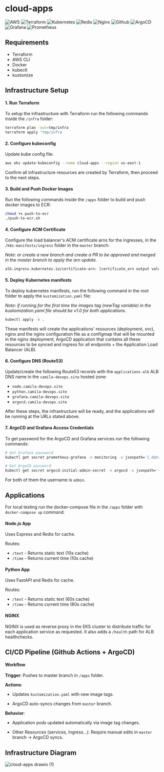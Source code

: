 # cloud-apps
![AWS](https://img.shields.io/badge/AWS-%23FF9900.svg?style=for-the-badge&logo=amazon-aws&logoColor=white)
![Terraform](https://img.shields.io/badge/Terraform-7B42BC?style=for-the-badge&logo=terraform&logoColor=white)
![Kubernetes](https://img.shields.io/badge/Kubernetes-3069DE?style=for-the-badge&logo=kubernetes&logoColor=white)
![Redis](https://img.shields.io/badge/redis-%23DD0031.svg?&style=for-the-badge&logo=redis&logoColor=white)
![Nginx](https://img.shields.io/badge/nginx-%23009639.svg?style=for-the-badge&logo=nginx&logoColor=white)
![Github](https://img.shields.io/badge/Github%20Actions-282a2e?style=for-the-badge&logo=githubactions&logoColor=367cfe)
![ArgoCD](https://img.shields.io/badge/Argo%20CD-1e0b3e?style=for-the-badge&logo=argo&logoColor=#d16044)
![Grafana](https://img.shields.io/badge/grafana-%23F46800.svg?style=for-the-badge&logo=grafana&logoColor=white)
![Prometheus](https://img.shields.io/badge/Prometheus-000000?style=for-the-badge&logo=prometheus&labelColor=000000)

## Requirements

- Terraform
- AWS CLI
- Docker
- kubectl
- kustomize

## Infrastructure Setup

#### 1. Run Terraform
To setup the infrastructure with Terraform run the following commands inside the `/infra` folder:

```bash
terraform plan -out=tmp/infra
terraform apply "tmp/infra
```
#### 2. Configure kubeconfig
Update kube config file:

```bash
aws eks update-kubeconfig --name cloud-apps --region us-east-1
```
Confirm all infrastructure resources are created by Terraform, then proceed to the next steps.

#### 3. Build and Push Docker Images
Run the following commands inside the `/apps` folder to build and push docker images to ECR:
```bash
chmod +x push-to-ecr
./push-to-ecr.sh
```

#### 4. Configure ACM Certificate
Configure the load balancer's ACM certificate arns for the ingresses, in the `/k8s-manifests/ingress` folder in the `master` branch:

_Note: or create a new branch and create a PR to be approved and merged in the master branch to apply the arn update._ 
```bash
alb.ingress.kubernetes.io/certificate-arn: [certificate_arn output value from terraform]
```

#### 5. Deploy Kubernetes manifests
To deploy kubernetes manifests, run the following command in the root folder to apply the `kustomization.yaml` file:

_Note: if running for the first time the images tag (newTag variable) in the kustomization.yaml file should be v1.0 for both applications._ 
```bash
kubectl apply -k .
```
These manifests will create the applications' resources (deployment, svc), nginx and the nginx configuration file as a configmap that will be mounted in the nginx deployment, ArgoCD application that contains all these resources to be synced and ingress for all 
endpoints + the Application Load Balancer (ALB).

#### 6. Configure DNS (Route53)
Update/create the following Route53 records with the `applications-alb` ALB DNS name in the `camila-devops.site` hosted zone:
- `node.camila-devops.site`
- `python.camila-devops.site`
- `grafana.camila-devops.site`
- `argocd.camila-devops.site`

After these steps, the infrastructure will be ready, and the applications will be running at the URLs stated above.

#### 7. ArgoCD and Grafana Access Credentials

To get password for the ArgoCD and Grafana services run the following commands:
```bash
# Get Grafana password 
kubectl get secret prometheus-grafana -n monitoring -o jsonpath='{.data.admin-password}' | base64 -d

# Get ArgoCD password
kubectl get secret argocd-initial-admin-secret -n argocd -o jsonpath='{.data.password}' | base64 -d
```
For both of them the username is `admin`.


## Applications

For local testing run the docker-compose file in the `/apps` folder with `docker-compose up` command.

#### Node.js App

Uses Express and Redis for cache. 

Routes:
- `/text` - Returns static text (10s cache)
- `/time` - Returns current time (10s cache)

#### Python App

Uses FastAPI and Redis for cache. 

Routes:
- `/text` - Returns static text (60s cache)
- `/time` - Returns current time (60s cache)

#### NGINX

NGINX is used as reverse proxy in the EKS cluster to distribute traffic for each application service as requested. It also adds a `/health` path for ALB healthchecks.


## CI/CD Pipeline (Github Actions + ArgoCD)

#### Workflow

**Trigger**: Pushes to master branch in `/apps` folder.

**Actions**:

- Updates `kustomization.yaml` with new image tags.

- ArgoCD auto-syncs changes from `master` branch.

**Behavior**:

- Application pods updated automatically via image tag changes.

- Other Resources (services, Ingress...): Require manual edits in `master` branch → ArgoCD syncs.

###

## Infrastructure Diagram

![cloud-apps drawio (1)](https://github.com/user-attachments/assets/c1380c4b-d809-4806-bcc8-d102a21fecb0)


